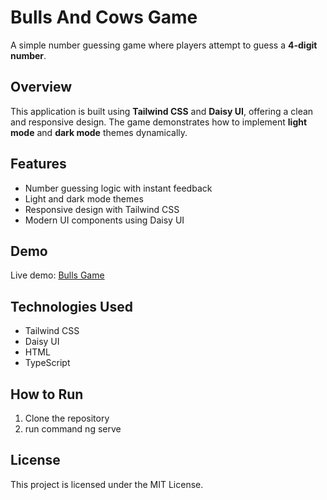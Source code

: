 # Bulls And Cows Game

A simple number guessing game where players attempt to guess a **4-digit number**.

## Overview

This application is built using **Tailwind CSS** and **Daisy UI**, offering a clean and responsive design. The game demonstrates how to implement **light mode** and **dark mode** themes dynamically.

## Features

- Number guessing logic with instant feedback
- Light and dark mode themes
- Responsive design with Tailwind CSS
- Modern UI components using Daisy UI

## Demo

Live demo: [Bulls Game](https://exquisite-macaron-96c164.netlify.app/)

## Technologies Used

- Tailwind CSS
- Daisy UI
- HTML
- TypeScript 



## How to Run

1. Clone the repository
2. run command ng serve 

## License

This project is licensed under the MIT License.

